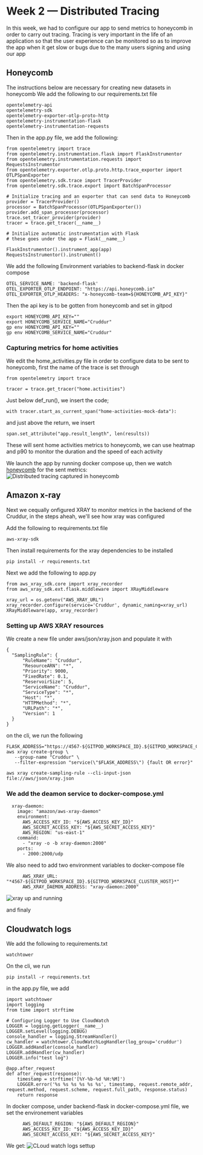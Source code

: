 # Week 2 — Distributed Tracing
In this week, we had to configure our app to send metrics to honeycomb in order to carry out tracing. Tracing is very important in the life of an application so that the user experience can be monitored so as to improve the app when it get slow or bugs due to the many users signing and using our app

## Honeycomb
The instructions below are necessary for creating new datasets in honeycomb We add the following to our requirements.txt file
```
opentelemetry-api 
opentelemetry-sdk 
opentelemetry-exporter-otlp-proto-http 
opentelemetry-instrumentation-flask 
opentelemetry-instrumentation-requests
```
Then in the app.py file, we add the following:
```
from opentelemetry import trace
from opentelemetry.instrumentation.flask import FlaskInstrumentor
from opentelemetry.instrumentation.requests import RequestsInstrumentor
from opentelemetry.exporter.otlp.proto.http.trace_exporter import OTLPSpanExporter
from opentelemetry.sdk.trace import TracerProvider
from opentelemetry.sdk.trace.export import BatchSpanProcessor
```
```
# Initialize tracing and an exporter that can send data to Honeycomb
provider = TracerProvider()
processor = BatchSpanProcessor(OTLPSpanExporter())
provider.add_span_processor(processor)
trace.set_tracer_provider(provider)
tracer = trace.get_tracer(__name__)
```
```
# Initialize automatic instrumentation with Flask
# these goes under the app = Flask(__name__)

FlaskInstrumentor().instrument_app(app)
RequestsInstrumentor().instrument()
```
We add the following Environment variables to backend-flask in docker compose 
```
OTEL_SERVICE_NAME: 'backend-flask'
OTEL_EXPORTER_OTLP_ENDPOINT: "https://api.honeycomb.io"
OTEL_EXPORTER_OTLP_HEADERS: "x-honeycomb-team=${HONEYCOMB_API_KEY}"
```

Then the api key is to be gotten from honeycomb and set in gitpod

```
export HONEYCOMB_API_KEY=""
export HONEYCOMB_SERVICE_NAME="Cruddur"
gp env HONEYCOMB_API_KEY=""
gp env HONEYCOMB_SERVICE_NAME="Cruddur"
```
### Capturing metrics for home activities
We edit the home_activities.py file in order to configure data to be sent to honeycomb, first the name of the trace is set through
```
from opentelemetry import trace

tracer = trace.get_tracer("home.activities")
```
Just below def_run(), we insert the code; 
```
with tracer.start_as_current_span("home-activities-mock-data"):
```
and just above the return, we insert
```
span.set_attribute("app.result_length", len(results))
```
These will sent home activities metrics to honeycomb, we can use heatmap and p90 to monitor the duration and the speed of each activity

We launch the app by running docker compose up, then we watch [honeycomb](https://ui.honeycomb.io) for the sent metrics:
![Distributed tracing captured in honeycomb](https://github.com/Ndzenyuy/aws-bootcamp-cruddur-2023/blob/main/images/w3%20monitoring.png)

## Amazon x-ray
Next we cequally onfigured XRAY to monitor metrics in the backend of the Cruddur, in the steps aheah, we'll see how xray was configured

Add the following to requirements.txt file
```
aws-xray-sdk
```
Then install requirements for the xray dependencies to be installed
```
pip install -r requirements.txt
```
Next we add the following to app.py
```
from aws_xray_sdk.core import xray_recorder
from aws_xray_sdk.ext.flask.middleware import XRayMiddleware

xray_url = os.getenv("AWS_XRAY_URL")
xray_recorder.configure(service='Cruddur', dynamic_naming=xray_url)
XRayMiddleware(app, xray_recorder)
```
### Setting up AWS XRAY resources
We create a new file under aws/json/xray.json and populate it with
```
{
  "SamplingRule": {
      "RuleName": "Cruddur",
      "ResourceARN": "*",
      "Priority": 9000,
      "FixedRate": 0.1,
      "ReservoirSize": 5,
      "ServiceName": "Cruddur",
      "ServiceType": "*",
      "Host": "*",
      "HTTPMethod": "*",
      "URLPath": "*",
      "Version": 1
  }
}
```
on the cli, we run the following 
```
FLASK_ADDRESS="https://4567-${GITPOD_WORKSPACE_ID}.${GITPOD_WORKSPACE_CLUSTER_HOST}"
aws xray create-group \
   --group-name "Cruddur" \
   --filter-expression "service(\"$FLASK_ADDRESS\") {fault OR error}"
``` 

```
aws xray create-sampling-rule --cli-input-json file://aws/json/xray.json
```
### We add the deamon service to docker-compose.yml
```
  xray-daemon:
    image: "amazon/aws-xray-daemon"
    environment:
      AWS_ACCESS_KEY_ID: "${AWS_ACCESS_KEY_ID}"
      AWS_SECRET_ACCESS_KEY: "${AWS_SECRET_ACCESS_KEY}"
      AWS_REGION: "us-east-1"
    command:
      - "xray -o -b xray-daemon:2000"
    ports:
      - 2000:2000/udp
```
We also need to add two environment variables to docker-compose file
```
      AWS_XRAY_URL: "*4567-${GITPOD_WORKSPACE_ID}.${GITPOD_WORKSPACE_CLUSTER_HOST}*"
      AWS_XRAY_DAEMON_ADDRESS: "xray-daemon:2000"
```

![xray up and running](https://github.com/Ndzenyuy/aws-bootcamp-cruddur-2023/blob/main/images/implementing%20xray.png)

and finaly 

## Cloudwatch logs
We add the following to requirements.txt
```
watchtower
```
On the cli, we run
```
pip install -r requirements.txt
```
in the app.py file, we add
```
import watchtower
import logging
from time import strftime
```
```
# Configuring Logger to Use CloudWatch
LOGGER = logging.getLogger(__name__)
LOGGER.setLevel(logging.DEBUG)
console_handler = logging.StreamHandler()
cw_handler = watchtower.CloudWatchLogHandler(log_group='cruddur')
LOGGER.addHandler(console_handler)
LOGGER.addHandler(cw_handler)
LOGGER.info("test log")
```
```
@app.after_request
def after_request(response):
    timestamp = strftime('[%Y-%b-%d %H:%M]')
    LOGGER.error('%s %s %s %s %s %s', timestamp, request.remote_addr, request.method, request.scheme, request.full_path, response.status)
    return response
```

In docker compose, under backend-flask in docker-compose.yml file, we set the environement variables
```
      AWS_DEFAULT_REGION: "${AWS_DEFAULT_REGION}"
      AWS_ACCESS_KEY_ID: "${AWS_ACCESS_KEY_ID}"
      AWS_SECRET_ACCESS_KEY: "${AWS_SECRET_ACCESS_KEY}"
```      
We get: 
![CLoud watch logs settup](https://github.com/Ndzenyuy/aws-bootcamp-cruddur-2023/blob/main/images/w2-seeting%20cloudwatch%20logs.png)
